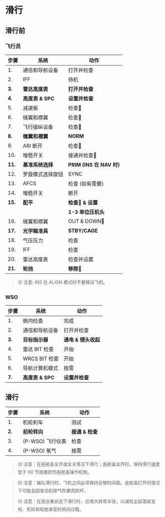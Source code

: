# 滑行

## 滑行前

### 飞行员


| 步骤    | 系统             | 动作                     |
| ------- | ---------------- | ------------------------ |
| 1.      | 通信和导航设备   | 打开并检查               |
| 2.      | IFF              | 待机                     |
| **3.**  | **雷达高度表**   | **打开并检查**           |
| **4.**  | **高度表 & SPC** | **设置并检查**           |
| 5.      | 减速板           | 检查🔧                   |
| 6.      | 缝翼和襟翼       | 检查🔧                   |
| 7.      | 飞行操纵设备     | 检查🔧                   |
| **8.**  | **缝翼和襟翼**   | **NORM**                 |
| 9.      | ARI 断开         | 检查🔧                   |
| 10.     | 增稳开关         | 接通并检查🔧             |
| **11.** | **基准系统选择** | **PRIM (INS 在 NAV 时)** |
| 12.     | 罗盘模式选择旋钮 | SYNC                     |
| 13.     | AFCS             | 检查 (如有需要)          |
| 14.     | 增稳开关         | 断开                     |
| **15.** | **配平**         | **检查🔧 & 设置**        |
|         |                  | **1-3 单位压机头**       |
| 16.     | 缝翼和襟翼       | OUT & DOWN🔧             |
| **17.** | **光学瞄准具**   | **STBY/CAGE**            |
| 18.     | 气压压力         | 检查                     |
| 19.     | IFF              | 检查                     |
| 20.     | 雷达高度表       | 检查并设置               |
| **21.** | **轮挡**         | **移除**🔧               |

> 🟡 注意: INS 在 ALIGN 模式时不要移动飞机。

### WSO


| 步骤   | 系统             | 动作                |
| ------ | ---------------- | ------------------- |
| 1.     | 舱内检查         | 完成                |
| 2.     | 通信和导航设备   | 打开并检查          |
| **3.** | **目标指示器**   | **通电 & 镜头收起** |
| 4.     | 雷达 BIT 检查    | 开始                |
| 5.     | WRCS BIT 检查    | 开始                |
| 6.     | 导航计算机模式   | 按需                |
| **7.** | **高度表 & SPC** | **设置并检查**      |

## 滑行


| 步骤   | 系统             | 动作            |
| ------ | ---------------- | --------------- |
| 1.     | 机轮刹车         | 测试            |
| **2.** | **前轮转向**     | **接通 & 检查** |
| 3.     | (P-WSO) 飞行仪表 | 检查            |
| 4.     | (P-WSO) 氧气     | 按需            |

> 🟡 注意：在座舱盖全开或全关情况下滑行；座舱盖全开时，保持滑行速度低于 60 节放置损伤座舱盖操作机构。

> 🟡 注意：编队滑行时，飞机之间必须保持足够的间距。座舱盖打开的情况下可能会因发动机排气吹袭而损坏。

> 🟡 注意：在高总重状态下滑行时，应增大转弯半径，以减轻主起落架支柱、机轮和轮胎承受的侧向过载。
